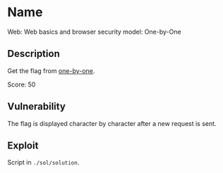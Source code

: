 # Name

Web: Web basics and browser security model: One-by-One

## Description

Get the flag from [one-by-one](http://141.85.224.118:8090/one-by-one/).

Score: 50

## Vulnerability

The flag is displayed character by character after a new request is sent.

## Exploit

Script in `./sol/solution`.
